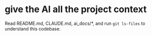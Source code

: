 # give the AI all the project context

Read README.md, CLAUDE.md, ai_docs/*, and run `git ls-files` to understand this codebase.

